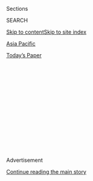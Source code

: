 <div id="app">

<div>

<div>

<div>

<div class="NYTAppHideMasthead css-1q2w90k e1suatyy0">

<div class="section css-ui9rw0 e1suatyy2">

<div class="css-eph4ug er09x8g0">

<div class="css-6n7j50">

</div>

<span class="css-1dv1kvn">Sections</span>

<div class="css-10488qs">

<span class="css-1dv1kvn">SEARCH</span>

</div>

[Skip to content](#site-content)[Skip to site index](#site-index)

</div>

<div id="masthead-section-label" class="css-1wr3we4 eaxe0e00">

[Asia
Pacific](https://www.nytimes3xbfgragh.onion/section/world/asia)

</div>

<div class="css-10698na e1huz5gh0">

</div>

</div>

<div id="masthead-bar-one" class="section hasLinks css-15hmgas e1csuq9d3">

<div class="css-uqyvli e1csuq9d0">

</div>

<div class="css-1uqjmks e1csuq9d1">

</div>

<div class="css-9e9ivx">

[](https://myaccount.nytimes3xbfgragh.onion/auth/login?response_type=cookie&client_id=vi)

</div>

<div class="css-1bvtpon e1csuq9d2">

[Today’s
Paper](https://www.nytimes3xbfgragh.onion/section/todayspaper)

</div>

</div>

</div>

</div>

<div data-aria-hidden="false">

<div id="site-content" data-role="main">

<div>

<div class="css-1aor85t" style="opacity:0.000000001;z-index:-1;visibility:hidden">

<div class="css-1hqnpie">

<div class="css-epjblv">

<span class="css-17xtcya">[Asia
Pacific](/section/world/asia)</span><span class="css-x15j1o">|</span><span class="css-fwqvlz">Claims
Against South Korean President: Extortion, Abuse of Power and
Bribery</span>

</div>

<div class="css-k008qs">

<div class="css-1iwv8en">

<span class="css-18z7m18"></span>

<div>

</div>

</div>

<span class="css-1n6z4y">https://nyti.ms/2hnyHNi</span>

<div class="css-1705lsu">

<div class="css-4xjgmj">

<div class="css-4skfbu" data-role="toolbar" data-aria-label="Social Media Share buttons, Save button, and Comments Panel with current comment count" data-testid="share-tools">

  - 
  - 
  - 
  - 
    
    <div class="css-6n7j50">
    
    </div>

  - 

</div>

</div>

</div>

</div>

</div>

</div>

<div class="css-13pd83m">

</div>

<div id="top-wrapper" class="css-1sy8kpn">

<div id="top-slug" class="css-l9onyx">

Advertisement

</div>

[Continue reading the main
story](#after-top)

<div class="ad top-wrapper" style="text-align:center;height:100%;display:block;min-height:250px">

<div id="top" class="place-ad" data-position="top" data-size-key="top">

</div>

</div>

<div id="after-top">

</div>

</div>

<div id="sponsor-wrapper" class="css-1hyfx7x">

<div id="sponsor-slug" class="css-19vbshk">

Supported by

</div>

[Continue reading the main
story](#after-sponsor)

<div id="sponsor" class="ad sponsor-wrapper" style="text-align:center;height:100%;display:block">

</div>

<div id="after-sponsor">

</div>

</div>

<div class="css-1vkm6nb ehdk2mb0">

# Claims Against South Korean President: Extortion, Abuse of Power and Bribery

</div>

<div class="css-79elbk" data-testid="photoviewer-wrapper">

<div class="css-z3e15g" data-testid="photoviewer-wrapper-hidden">

</div>

<div class="css-1a48zt4 ehw59r15" data-testid="photoviewer-children">

![<span class="css-16f3y1r e13ogyst0" data-aria-hidden="true">A protest
in Seoul, South Korea, on Saturday calling for President Park Geun-hye
to step
down.</span><span class="css-cnj6d5 e1z0qqy90" itemprop="copyrightHolder"><span class="css-1ly73wi e1tej78p0">Credit...</span><span><span>Kim
Hong-Ji/Reuters</span></span></span>](https://static01.graylady3jvrrxbe.onion/images/2016/12/09/world/09CHARGES-1/09CHARGES-1-articleInline.jpg?quality=75&auto=webp&disable=upscale)

</div>

</div>

<div class="css-xt80pu e12qa4dv0">

<div class="css-18e8msd">

<div class="css-vp77d3 epjyd6m0">

<div class="css-1baulvz">

By [<span class="css-1baulvz last-byline" itemprop="name">Choe
Sang-Hun</span>](http://www.nytimes3xbfgragh.onion/by/choe-sang-hun)

</div>

</div>

  - Dec. 8,
    2016

  - 
    
    <div class="css-4xjgmj">
    
    <div class="css-d8bdto" data-role="toolbar" data-aria-label="Social Media Share buttons, Save button, and Comments Panel with current comment count" data-testid="share-tools">
    
      - 
      - 
      - 
      - 
        
        <div class="css-6n7j50">
        
        </div>
    
      - 
    
    </div>
    
    </div>

</div>

</div>

<div class="section meteredContent css-1r7ky0e" name="articleBody" itemprop="articleBody">

<div class="css-1fanzo5 StoryBodyCompanionColumn">

<div class="css-53u6y8">

SEOUL, South Korea — South Korea’s National Assembly voted Friday on a
motion to
[impeach](http://www.nytimes3xbfgragh.onion/2016/12/09/world/asia/south-korea-president-park-geun-hye-impeached.html)
President Park Geun-hye, whose government has been [consumed by a
corruption
scandal](http://www.nytimes3xbfgragh.onion/2016/12/06/world/asia/park-geun-hye-south-korea-april.html).
The motion accuses her of “extensive and serious violations of the
Constitution and the law.” Prosecutors have also accused her of crimes
in connection with the scandal, though as president she cannot be
indicted.

Here are the accusations against Ms. Park, which she has dismissed,
through her spokesman and her lawyer, as a “house of cards”:

**Extortion and abuse of power**

In their indictment of Ms. Park’s [longtime friend Choi
Soon-sil](https://www.nytimes3xbfgragh.onion/2016/11/01/world/asia/south-korea-park-geun-hye-choi-soon-sil.html),
which named Ms. Park as an accomplice, prosecutors made the following
accusations:

**•** In 2014, Ms. Park told an aide, Ahn Chong-bum, to help a company
run by one of Ms. Choi’s associates secure a contract with Hyundai
Motor. Mr. Ahn relayed the request to Hyundai, and the company won an
$860,000 contract. Ms. Choi received kickbacks worth $44,000, including
a Chanel handbag, from her associate.

**•** In a series of meetings in July 2015, Ms. Park asked the chairmen
of eight large companies to contribute to two new foundations, meant to
promote South Korean culture and sports. Ms. Park asked Ms. Choi to
build and run them. With the help of presidential aides, Ms. Choi
pressured the companies into donating the equivalent of $69 million to
the foundations.

**•** In January of this year, Ms. Choi started a sports management
company called the Blue K. With the backing of Ms. Park and Mr. Ahn, she
coerced the conglomerate Lotte into donating $6 million for a sports
complex that the company hoped to build and manage. In February, Ms.
Park asked the steel maker Posco to help Ms. Choi’s company; under
pressure from Mr. Ahn, Posco agreed to create a fencing team so that the
Blue K could manage it.

</div>

</div>

<div class="css-1fanzo5 StoryBodyCompanionColumn">

<div class="css-53u6y8">

**•** In February, again under Ms. Park’s orders, Mr. Ahn asked Hyundai
and KT, a telecommunications firm, to hire Ms. Choi’s advertising
agency. Both complied, and the agency made $1.2 million from the
contracts.

</div>

</div>

<div class="css-79elbk" data-testid="photoviewer-wrapper">

<div class="css-z3e15g" data-testid="photoviewer-wrapper-hidden">

</div>

<div class="css-1a48zt4 ehw59r15" data-testid="photoviewer-children">

![<span class="css-16f3y1r e13ogyst0" data-aria-hidden="true">Choi
Soon-sil, a longtime friend of Ms. Park’s who is widely seen as her
secret adviser, was formally arrested in Seoul last
month.</span><span class="css-cnj6d5 e1z0qqy90" itemprop="copyrightHolder"><span class="css-1ly73wi e1tej78p0">Credit...</span><span>Pool
photo, via Agence France-Presse — Getty
Images</span></span>](https://static01.graylady3jvrrxbe.onion/images/2016/12/09/world/09CHARGES-2/09CHARGES-2-articleLarge.jpg?quality=75&auto=webp&disable=upscale)

</div>

</div>

<div class="css-1fanzo5 StoryBodyCompanionColumn">

<div class="css-53u6y8">

Prosecutors say these companies feared tax investigations or other forms
of official retaliation if they refused the requests. At a recent
hearing in the National Assembly, the companies’ chairmen confirmed that
the requests had come directly from Ms. Park or her aides and said it
would have been difficult to say no.

Ms. Park acknowledges that she met with the tycoons but denies that
coercion occurred. She has said that she helped create the foundations
for the public good and that she never personally profited from them.
Ms. Choi has also denied the accusations against her.

**Leaking confidential government documents**

Prosecutors say Ms. Park told another aide, Chung Ho-sung, to give 180
sets of government documents, 47 of them classified, to Ms. Choi between
January 2013 and April of this year. They contained, among other things,
information about who would be appointed to senior government jobs,
including national intelligence director. Ms. Choi held no official post
and had no security clearance.

</div>

</div>

<div class="css-1fanzo5 StoryBodyCompanionColumn">

<div class="css-53u6y8">

**Violating the Constitution**

In their motion to impeach Ms. Park, opposition parties cite the
accusations listed above, calling them violations of her constitutional
obligations to defend democracy and the market economy. In addition,
they say she violated the Constitution in the following ways:

**•** By conspiring to install associates of Ms. Choi in her government,
then letting Ms. Choi use those people to wield influence and win
lucrative contracts. The opposition also says Ms. Park caused people in
the government to be demoted or fired for trying to draw attention to
Ms. Choi’s activities.

**•** By forcing a newspaper to fire its president in 2014 after it
published articles about Ms. Choi’s purported influence. That undermined
the constitutionally guaranteed freedom of the press, the opposition
says.

**•** By failing to provide a full account of her activities on April
16, 2014, the day more than [300 people were killed when a ferry
sank](http://www.nytimes3xbfgragh.onion/2015/04/12/world/asia/legacy-of-south-korea-sewol-ferry-sinking.html)
in South Korean waters. Ms. Park did not emerge from her residence for
several hours that day, and the opposition says the public has a
constitutional right to know what she was doing. This accusation has
little if anything to do with the others, but Ms. Park’s critics have
long held her government responsible for the sinking, one of the
country’s worst peacetime disasters.

**Bribery**

The impeachment motion also accuses Ms. Park of soliciting bribes,
arguing that the donations to Ms. Choi’s foundations were made with the
expectation of favors from the government. The companies’ chairmen have
denied this.

</div>

</div>

</div>

<div>

</div>

<div>

</div>

<div>

</div>

<div>

<div id="bottom-wrapper" class="css-1ede5it">

<div id="bottom-slug" class="css-l9onyx">

Advertisement

</div>

[Continue reading the main
story](#after-bottom)

<div id="bottom" class="ad bottom-wrapper" style="text-align:center;height:100%;display:block;min-height:90px">

</div>

<div id="after-bottom">

</div>

</div>

</div>

</div>

</div>

## Site Index

<div>

</div>

## Site Information Navigation

  - [© <span>2020</span> <span>The New York Times
    Company</span>](https://help.nytimes3xbfgragh.onion/hc/en-us/articles/115014792127-Copyright-notice)

<!-- end list -->

  - [NYTCo](https://www.nytco.com/)
  - [Contact
    Us](https://help.nytimes3xbfgragh.onion/hc/en-us/articles/115015385887-Contact-Us)
  - [Work with us](https://www.nytco.com/careers/)
  - [Advertise](https://nytmediakit.com/)
  - [T Brand Studio](http://www.tbrandstudio.com/)
  - [Your Ad
    Choices](https://www.nytimes3xbfgragh.onion/privacy/cookie-policy#how-do-i-manage-trackers)
  - [Privacy](https://www.nytimes3xbfgragh.onion/privacy)
  - [Terms of
    Service](https://help.nytimes3xbfgragh.onion/hc/en-us/articles/115014893428-Terms-of-service)
  - [Terms of
    Sale](https://help.nytimes3xbfgragh.onion/hc/en-us/articles/115014893968-Terms-of-sale)
  - [Site
    Map](https://spiderbites.nytimes3xbfgragh.onion)
  - [Help](https://help.nytimes3xbfgragh.onion/hc/en-us)
  - [Subscriptions](https://www.nytimes3xbfgragh.onion/subscription?campaignId=37WXW)

</div>

</div>

</div>

</div>
